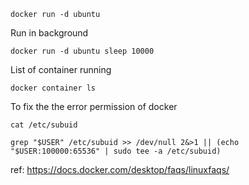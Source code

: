 
```
docker run -d ubuntu 
```


Run in background
```
docker run -d ubuntu sleep 10000
```


List of container running
```
docker container ls 
```


To fix the the error permission of docker
```
cat /etc/subuid
```

```
grep "$USER" /etc/subuid >> /dev/null 2&>1 || (echo "$USER:100000:65536" | sudo tee -a /etc/subuid)
```
ref: https://docs.docker.com/desktop/faqs/linuxfaqs/
